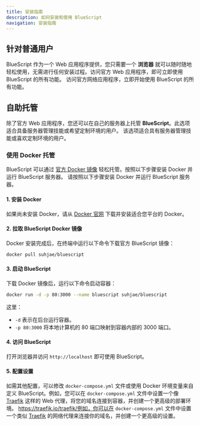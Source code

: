```yaml
---
title: 安装指南
description: 如何安装和使用 BlueScript
navigation: 安装指南
---
```


## 针对普通用户

BlueScript 作为一个 Web 应用程序提供，您只需要一个 **浏览器** 就可以随时随地轻松使用，无需进行任何安装过程。访问官方 Web 应用程序，即可立即使用 BlueScript 的所有功能。 访问官方网络应用程序，立即开始使用 BlueScript 的所有功能。

## 自助托管

除了官方 Web 应用程序，您还可以在自己的服务器上托管 **BlueScript**。此选项适合具备服务器管理技能或希望定制环境的用户。 该选项适合具有服务器管理技能或喜欢定制环境的用户。

### 使用 Docker 托管

BlueScript 可以通过 [官方 Docker 镜像](https://hub.docker.com/r/suhjae/bluescript) 轻松托管。按照以下步骤安装 Docker 并运行 BlueScript 服务器。 请按照以下步骤安装 Docker 并运行 BlueScript 服务器。

#### **1. 安装 Docker**

如果尚未安装 Docker，请从 [Docker 官网](https://www.docker.com/) 下载并安装适合您平台的 Docker。

#### **2. 拉取 BlueScript Docker 镜像**

Docker 安装完成后，在终端中运行以下命令下载官方 BlueScript 镜像：

```bash
docker pull suhjae/bluescript
```

#### **3. 启动 BlueScript**

下载 Docker 镜像后，运行以下命令启动容器：

```bash
docker run -d -p 80:3000 --name bluescript suhjae/bluescript
```

这里：

- `-d` 表示在后台运行容器。
- `-p 80:3000` 将本地计算机的 80 端口映射到容器内部的 3000 端口。

#### **4. 访问 BlueScript**

打开浏览器并访问 `http://localhost` 即可使用 BlueScript。

#### **5. 配置设置**

如需其他配置，可以修改 `docker-compose.yml` 文件或使用 Docker 环境变量来自定义 BlueScript。例如，您可以在 `docker-compose.yml` 文件中设置一个像 [Traefik](https://traefik.io/traefik/) 这样的 Web 代理，将您的域名连接到容器，并创建一个更高级的部署环境。 https://traefik.io/traefik/例如，你可以在 `docker-compose.yml` 文件中设置一个类似 [Traefik]() 的网络代理来连接你的域名，并创建一个更高级的设置。
